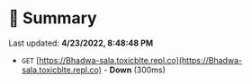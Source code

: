 # 📖 Summary
Last updated: **4/23/2022, 8:48:48 PM**

- `GET` [https://Bhadwa-sala.toxicblte.repl.co](https://Bhadwa-sala.toxicblte.repl.co) - **Down** (300ms)
